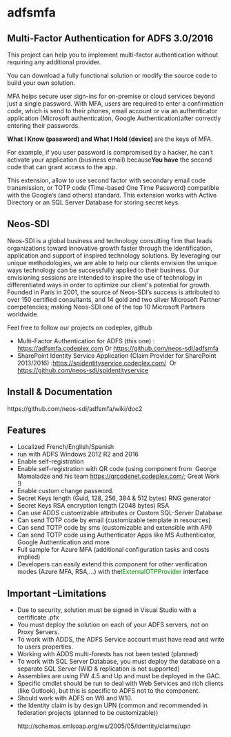 # adfsmfa
<h2><strong>Multi-Factor Authentication for ADFS 3.0/2016</strong></h2><p>This project can help you to implement multi-factor authentication without requiring any additional provider.</p><p>You can download a fully functional solution or modify the source code to build your own solution.</p><p>MFA helps secure user sign-ins for on-premise or cloud services beyond just a single password. With MFA, users are required to enter a confirmation code, which is send to their phones, email account or via an authenticator application (Microsoft authentication, Google Authentication)after correctly entering their passwords.</p><p><strong>What I Know (password) and What I Hold (device) </strong>are the keys of MFA.</p><p>For example, if you user password is compromised by a hacker, he can’t activate your application (business email) because<strong>You have</strong> the second code that can grant access to the app.</p><p>This extension, allow to use second factor with secondary email code transmission, or TOTP code (Time-based One Time Password) compatible with the Google’s (and others) standard. This extension works with Active Directory or an SQL Server Database for storing secret keys.</p><h2>Neos-SDI</h2><p align="left">Neos-SDI is a global business and technology consulting firm that leads organizations toward innovative growth faster through the identification, application and support of inspired technology solutions. By leveraging our unique methodologies, we are able to help our clients envision the unique ways technology can be successfully applied to their business. Our envisioning sessions are intended to inspire the use of technology in differentiated ways in order to optimize our client's potential for growth. Founded in Paris in 2001, the source of Neos-SDI’s success is attributed to over 150 certified consultants, and 14 gold and two silver Microsoft Partner competencies; making Neos-SDI one of the top 10 Microsoft Partners worldwide.</p><p align="left">Feel free to follow our projects on codeplex, github</p><ul><li><div align="left">Multi-Factor Authentication for ADFS (this one) : <a href="https://adfsmfa.codeplex.com">https://adfsmfa.codeplex.com</a> Or <a href="https://github.com/neos-sdi/adfsmfa/">https://github.com/neos-sdi/adfsmfa</a></div></li><li><div align="left">SharePoint Identity Service Application (Claim Provider for SharePoint 2013/2016) :<a href="https://spidentityservice.codeplex.com/">https://spidentityservice.codeplex.com/</a>  Or <a href="https://github.com/neos-sdi/spidentityservice/">https://github.com/neos-sdi/spidentityservice</a> </div></li></ul><h2>Install & Documentation</h2><p><a https://github.com/neos-sdi/adfsmfa/wiki/Doc2">https://github.com/neos-sdi/adfsmfa/wiki/doc2</a></p><h2>Features</h2><ul><li>Localized French/English/Spanish </li><li>run with ADFS Windows 2012 R2 and 2016 </li><li>Enable self-registration </li><li>Enable self-registration with QR code (using component from&nbsp; George Mamaladze and his team <a href="https://qrcodenet.codeplex.com/">https://qrcodenet.codeplex.com/</a>; Great Work !)</li><li>Enable custom change password. </li><li>Secret Keys length (Guid, 128, 256, 384 &amp; 512 bytes) RNG generator</li><li>Secret Keys RSA encryption length (2048 bytes) RSA</li><li>Can use ADDS customizable attributes or Custom SQL-Server Database </li><li>Can send TOTP code by email (customizable template in resources) </li><li>Can send TOTP code by sms (customizable and extensible with API) </li><li>Can send TOTP code using Authenticator Apps like MS Authenticator, Google Authentication and more</li><li>Full sample for Azure MFA (additional configuration tasks and costs implied) </li><li>Developers can easily extend this component for other verification modes (Azure MFA, RSA,…) with the<font color="#008000">IExternalOTPProvider</font><font color="#000000"> interface</font></li></ul>
<h2>Important –Limitations</h2><ul><li>Due to security, solution must be signed in Visual Studio with a certificate .pfx</li><li>You must deploy the solution on each of your ADFS servers, not on Proxy Servers.</li><li>To work with ADDS, the ADFS Service account must have read and write to users properties.</li><li>Working with ADDS multi-forests has not been tested (planned) </li><li>To work with SQL Server Database, you must deploy the database on a separate SQL Server (WID &amp; replication is not supported)</li><li>Assemblies are using FW 4.5 and Up and must be deployed in the GAC. </li><li>Specific cmdlet should be run to deal with Web Services and rich clients (like Outlook), but this is specific to ADFS not to the component.</li><li>Should work with ADFS on W8 and W10. </li><li>the Identity claim is by design UPN (common and recommended in federation projects (planned to be customizable))<p>http://schemas.xmlsoap.org/ws/2005/05/identity/claims/upn</p></li></ul></div><div class="ClearBoth"></div> 
